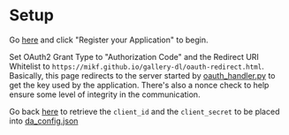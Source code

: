 # Setup

Go [here](https://www.deviantart.com/developers/) and click "Register your Application" to begin. 

Set OAuth2 Grant Type to "Authorization Code" and the Redirect URI Whitelist to `https://mikf.github.io/gallery-dl/oauth-redirect.html`.
Basically, this page redirects to the server started by [oauth_handler.py](./oauth_handler.py) to get the key used by the application. 
There's also a nonce check to help ensure some level of integrity in the communication.

Go back [here](https://www.deviantart.com/developers/) to retrieve the `client_id` and the `client_secret` to be placed into [da_config.json](./da_config.json)
